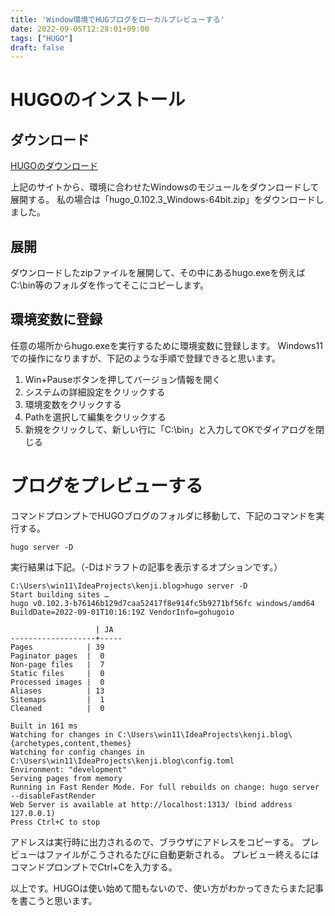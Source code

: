 ```yaml
---
title: 'Window環境でHUGブログをローカルプレビューする'
date: 2022-09-05T12:28:01+09:00
tags: ["HUGO"]
draft: false
---
```


# HUGOのインストール

## ダウンロード
[HUGOのダウンロード](https://github.com/gohugoio/hugo/releases)

上記のサイトから、環境に合わせたWindowsのモジュールをダウンロードして展開する。
私の場合は「hugo_0.102.3_Windows-64bit.zip」をダウンロードしました。

## 展開
ダウンロードしたzipファイルを展開して、その中にあるhugo.exeを例えばC:\bin等のフォルダを作ってそこにコピーします。

## 環境変数に登録
任意の場所からhugo.exeを実行するために環境変数に登録します。
Windows11での操作になりますが、下記のような手順で登録できると思います。

1. Win+Pauseボタンを押してバージョン情報を開く
2. システムの詳細設定をクリックする
3. 環境変数をクリックする
4. Pathを選択して編集をクリックする
5. 新規をクリックして、新しい行に「C:\bin」と入力してOKでダイアログを閉じる
 
# ブログをプレビューする
コマンドプロンプトでHUGOブログのフォルダに移動して、下記のコマンドを実行する。

`hugo server -D`

実行結果は下記。（-Dはドラフトの記事を表示するオプションです。）

```
C:\Users\win11\IdeaProjects\kenji.blog>hugo server -D
Start building sites …
hugo v0.102.3-b76146b129d7caa52417f8e914fc5b9271bf56fc windows/amd64 BuildDate=2022-09-01T10:16:19Z VendorInfo=gohugoio

                   | JA
-------------------+-----
Pages            | 39
Paginator pages  |  0
Non-page files   |  7
Static files     |  0
Processed images |  0
Aliases          | 13
Sitemaps         |  1
Cleaned          |  0

Built in 161 ms
Watching for changes in C:\Users\win11\IdeaProjects\kenji.blog\{archetypes,content,themes}
Watching for config changes in C:\Users\win11\IdeaProjects\kenji.blog\config.toml
Environment: "development"
Serving pages from memory
Running in Fast Render Mode. For full rebuilds on change: hugo server --disableFastRender
Web Server is available at http://localhost:1313/ (bind address 127.0.0.1)
Press Ctrl+C to stop
```

アドレスは実行時に出力されるので、ブラウザにアドレスをコピーする。
プレビューはファイルがこうされるたびに自動更新される。
プレビュー終えるにはコマンドプロンプトでCtrl+Cを入力する。

以上です。HUGOは使い始めて間もないので、使い方がわかってきたらまた記事を書こうと思います。